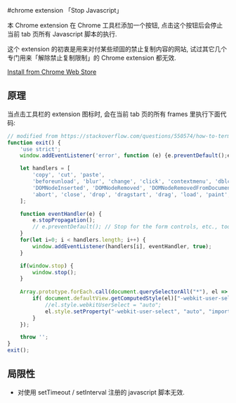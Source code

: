 ﻿#chrome extension 「Stop Javascript」

本 Chrome extension 在 Chrome 工具栏添加一个按钮, 点击这个按钮后会停止当前 tab 页所有 Javascript 脚本的执行.

这个 extension 的初衷是用来对付某些顽固的禁止复制内容的网站, 试过其它几个专门用来「解除禁止复制限制」的 Chrome extension 都无效.

[Install from Chrome Web Store](https://chrome.google.com/webstore/detail/stop-javascript/djecijdiikggekgohjffnccifchfdmim)

## 原理

当点击工具栏的 extension 图标时, 会在当前 tab 页的所有 frames 里执行下面代码:

```javascript
// modified from https://stackoverflow.com/questions/550574/how-to-terminate-the-script-in-javascript
function exit() {
    'use strict';
    window.addEventListener('error', function (e) {e.preventDefault();e.stopPropagation();}, false);

    let handlers = [
        'copy', 'cut', 'paste',
        'beforeunload', 'blur', 'change', 'click', 'contextmenu', 'dblclick', 'focus', 'keydown', 'keypress', 'keyup', 'mousedown', 'mousemove', 'mouseout', 'mouseover', 'mouseup', 'resize', 'scroll', 'selectstart',
        'DOMNodeInserted', 'DOMNodeRemoved', 'DOMNodeRemovedFromDocument', 'DOMNodeInsertedIntoDocument', 'DOMAttrModified', 'DOMCharacterDataModified', 'DOMElementNameChanged', 'DOMAttributeNameChanged', 'DOMActivate', 'DOMFocusIn', 'DOMFocusOut', 'online', 'offline', 'input',
        'abort', 'close', 'drop', 'dragstart', 'drag', 'load', 'paint', 'reset', 'select', 'submit', 'unload'
    ];

    function eventHandler(e) {
        e.stopPropagation();
        // e.preventDefault(); // Stop for the form controls, etc., too?
    }
    for(let i=0; i < handlers.length; i++) {
        window.addEventListener(handlers[i], eventHandler, true);
    }

    if(window.stop) {
        window.stop();
    }
    
    Array.prototype.forEach.call(document.querySelectorAll("*"), el => {
        if( document.defaultView.getComputedStyle(el)["-webkit-user-select"] == "none" ) {
            //el.style.webkitUserSelect = "auto";
            el.style.setProperty("-webkit-user-select", "auto", "important");
        }
    });

    throw '';
}
exit();
```

## 局限性

* 对使用 setTimeout / setInterval 注册的 javascript 脚本无效.


